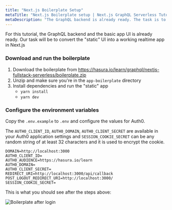 ```yaml
---
title: "Next.js Boilerplate Setup"
metaTitle: "Next.js Boilerplate setup | Next.js GraphQL Serverless Tutorial"
metaDescription: "The GraphQL backend is already ready. The task is to convert the static UI into a working realtime app in Next.js"
---
```


For this tutorial, the GraphQL backend and the basic app UI is already ready.
Our task will be to convert the "static" UI into a working realtime app in Next.js

### Download and run the boilerplate

1. Download the boilerplate from https://hasura.io/learn/graphql/nextjs-fullstack-serverless/boilerplate.zip
2. Unzip and make sure you're in the `app-boilerplate` directory
3. Install dependencies and run the "static" app
    - `yarn install`
    - `yarn dev`

### Configure the environment variables

Copy the `.env.example` to `.env` and configure the values for Auth0.

The `AUTH0_CLIENT_ID`, `AUTH0_DOMAIN`, `AUTH0_CLIENT_SECRET` are available in your Auth0 application settings and `SESSION_COOKIE_SECRET` can be any random string of at least 32 characters and it is used to encrypt the cookie.

```
DOMAIN=http://localhost:3000
AUTH0_CLIENT_ID=
AUTH0_AUDIENCE=https://hasura.io/learn
AUTH0_DOMAIN=
AUTH0_CLIENT_SECRET=
REDIRECT_URI=http://localhost:3000/api/callback
POST_LOGOUT_REDIRECT_URI=http://localhost:3000/
SESSION_COOKIE_SECRET=
```

This is what you should see after the steps above:

![Boilerplate after login](https://graphql-engine-cdn.hasura.io/learn-hasura/assets/graphql-react/boilerplate-after-login.png)
